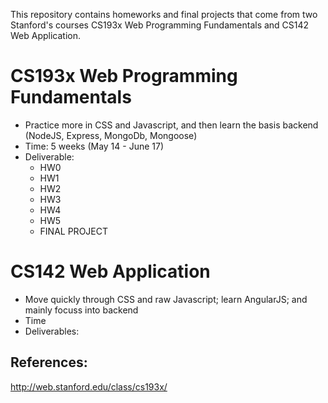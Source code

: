 
This repository contains homeworks and final projects that come from two Stanford's courses CS193x Web Programming Fundamentals and CS142 Web Application.

# CS193x Web Programming Fundamentals
- Practice more in CSS and Javascript, and then learn the basis backend (NodeJS, Express, MongoDb, Mongoose)
- Time: 5 weeks (May 14 - June 17)
- Deliverable:
    + HW0
    + HW1
    + HW2
    + HW3
    + HW4
    + HW5
    + FINAL PROJECT

# CS142 Web Application 
- Move quickly through CSS and raw Javascript; learn AngularJS; and mainly focuss into backend
- Time
- Deliverables:


## References:
http://web.stanford.edu/class/cs193x/
